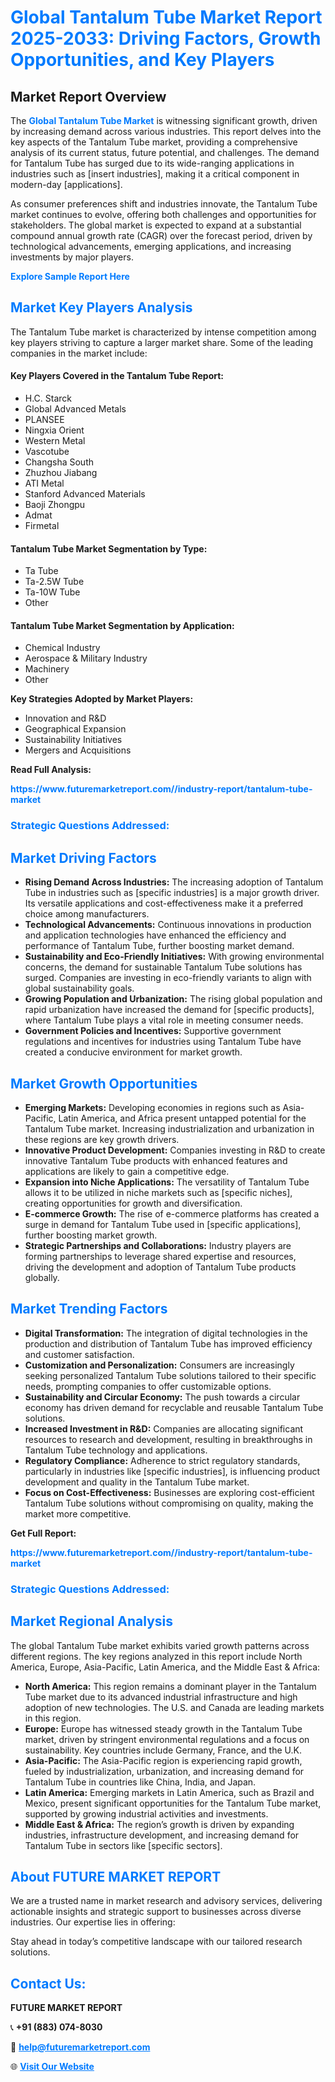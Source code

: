 <h1 style="color: #007BFF;">Global Tantalum Tube Market Report 2025-2033: Driving Factors, Growth Opportunities, and Key Players</h1>

<section id="overview">
<h2>Market Report Overview</h2>
<p>The <a href="https://www.futuremarketreport.com//industry-report/tantalum-tube-market" style="color: #007BFF; text-decoration: none;"><strong>Global Tantalum Tube Market</strong></a> is witnessing significant growth, driven by increasing demand across various industries. This report delves into the key aspects of the Tantalum Tube market, providing a comprehensive analysis of its current status, future potential, and challenges. The demand for Tantalum Tube has surged due to its wide-ranging applications in industries such as [insert industries], making it a critical component in modern-day [applications].</p>
<p>As consumer preferences shift and industries innovate, the Tantalum Tube market continues to evolve, offering both challenges and opportunities for stakeholders. The global market is expected to expand at a substantial compound annual growth rate (CAGR) over the forecast period, driven by technological advancements, emerging applications, and increasing investments by major players.</p>
</section>

<section id="overview">
<p><a href="https://www.futuremarketreport.com//request-sample/reportId=86672" style="color: #007BFF; text-decoration: none;"><strong>Explore Sample Report Here</strong></a></p>
</section>

<section id="key-players">
<h2 style="color: #007BFF;">Market Key Players Analysis</h2>
<p>The Tantalum Tube market is characterized by intense competition among key players striving to capture a larger market share. Some of the leading companies in the market include:</p>
<h4>Key Players Covered in the Tantalum Tube Report:</h4>
<ul><li>H.C. Starck</li><li>Global Advanced Metals</li><li>PLANSEE</li><li>Ningxia Orient</li><li>Western Metal</li><li>Vascotube</li><li>Changsha South</li><li>Zhuzhou Jiabang</li><li>ATI Metal</li><li>Stanford Advanced Materials</li><li>Baoji Zhongpu</li><li>Admat</li><li>Firmetal</li></ul>
<h4>Tantalum Tube Market Segmentation by Type:</h4>
<ul><li>Ta Tube</li><li>Ta-2.5W Tube</li><li>Ta-10W Tube</li><li>Other</li></ul>

<h4>Tantalum Tube Market Segmentation by Application:</h4>
<ul><li>Chemical Industry</li><li>Aerospace &amp; Military Industry</li><li>Machinery</li><li>Other</li></ul>
<p><strong>Key Strategies Adopted by Market Players:</strong></p>
<ul>
<li>Innovation and R&D</li>
<li>Geographical Expansion</li>
<li>Sustainability Initiatives</li>
<li>Mergers and Acquisitions</li>
</ul>
</section>

<section>
<p><strong>Read Full Analysis: </strong></p><a href="https://www.futuremarketreport.com//industry-report/tantalum-tube-market" style="color: #007BFF; text-decoration: none;"><strong>https://www.futuremarketreport.com//industry-report/tantalum-tube-market</strong></a>
<h3 style="color: #007BFF;">Strategic Questions Addressed:</h3>
</section>

<section id="driving-factors">
<h2 style="color: #007BFF;">Market Driving Factors</h2>
<ul>
<li><strong>Rising Demand Across Industries:</strong> The increasing adoption of Tantalum Tube in industries such as [specific industries] is a major growth driver. Its versatile applications and cost-effectiveness make it a preferred choice among manufacturers.</li>
<li><strong>Technological Advancements:</strong> Continuous innovations in production and application technologies have enhanced the efficiency and performance of Tantalum Tube, further boosting market demand.</li>
<li><strong>Sustainability and Eco-Friendly Initiatives:</strong> With growing environmental concerns, the demand for sustainable Tantalum Tube solutions has surged. Companies are investing in eco-friendly variants to align with global sustainability goals.</li>
<li><strong>Growing Population and Urbanization:</strong> The rising global population and rapid urbanization have increased the demand for [specific products], where Tantalum Tube plays a vital role in meeting consumer needs.</li>
<li><strong>Government Policies and Incentives:</strong> Supportive government regulations and incentives for industries using Tantalum Tube have created a conducive environment for market growth.</li>
</ul>
</section>

<section id="growth-opportunities">
<h2 style="color: #007BFF;">Market Growth Opportunities</h2>
<ul>
<li><strong>Emerging Markets:</strong> Developing economies in regions such as Asia-Pacific, Latin America, and Africa present untapped potential for the Tantalum Tube market. Increasing industrialization and urbanization in these regions are key growth drivers.</li>
<li><strong>Innovative Product Development:</strong> Companies investing in R&D to create innovative Tantalum Tube products with enhanced features and applications are likely to gain a competitive edge.</li>
<li><strong>Expansion into Niche Applications:</strong> The versatility of Tantalum Tube allows it to be utilized in niche markets such as [specific niches], creating opportunities for growth and diversification.</li>
<li><strong>E-commerce Growth:</strong> The rise of e-commerce platforms has created a surge in demand for Tantalum Tube used in [specific applications], further boosting market growth.</li>
<li><strong>Strategic Partnerships and Collaborations:</strong> Industry players are forming partnerships to leverage shared expertise and resources, driving the development and adoption of Tantalum Tube products globally.</li>
</ul>
</section>

<section id="trending-factors">
<h2 style="color: #007BFF;">Market Trending Factors</h2>
<ul>
<li><strong>Digital Transformation:</strong> The integration of digital technologies in the production and distribution of Tantalum Tube has improved efficiency and customer satisfaction.</li>
<li><strong>Customization and Personalization:</strong> Consumers are increasingly seeking personalized Tantalum Tube solutions tailored to their specific needs, prompting companies to offer customizable options.</li>
<li><strong>Sustainability and Circular Economy:</strong> The push towards a circular economy has driven demand for recyclable and reusable Tantalum Tube solutions.</li>
<li><strong>Increased Investment in R&D:</strong> Companies are allocating significant resources to research and development, resulting in breakthroughs in Tantalum Tube technology and applications.</li>
<li><strong>Regulatory Compliance:</strong> Adherence to strict regulatory standards, particularly in industries like [specific industries], is influencing product development and quality in the Tantalum Tube market.</li>
<li><strong>Focus on Cost-Effectiveness:</strong> Businesses are exploring cost-efficient Tantalum Tube solutions without compromising on quality, making the market more competitive.</li>
</ul>
</section>

<section>
<p><strong>Get Full Report: </strong></p><a href="https://www.futuremarketreport.com//industry-report/tantalum-tube-market" style="color: #007BFF; text-decoration: none;"><strong>https://www.futuremarketreport.com//industry-report/tantalum-tube-market</strong></a>
<h3 style="color: #007BFF;">Strategic Questions Addressed:</h3>
</section>


<section id="regional-analysis">
<h2 style="color: #007BFF;">Market Regional Analysis</h2>
<p>The global Tantalum Tube market exhibits varied growth patterns across different regions. The key regions analyzed in this report include North America, Europe, Asia-Pacific, Latin America, and the Middle East & Africa:</p>
<ul>
<li><strong>North America:</strong> This region remains a dominant player in the Tantalum Tube market due to its advanced industrial infrastructure and high adoption of new technologies. The U.S. and Canada are leading markets in this region.</li>
<li><strong>Europe:</strong> Europe has witnessed steady growth in the Tantalum Tube market, driven by stringent environmental regulations and a focus on sustainability. Key countries include Germany, France, and the U.K.</li>
<li><strong>Asia-Pacific:</strong> The Asia-Pacific region is experiencing rapid growth, fueled by industrialization, urbanization, and increasing demand for Tantalum Tube in countries like China, India, and Japan.</li>
<li><strong>Latin America:</strong> Emerging markets in Latin America, such as Brazil and Mexico, present significant opportunities for the Tantalum Tube market, supported by growing industrial activities and investments.</li>
<li><strong>Middle East & Africa:</strong> The region’s growth is driven by expanding industries, infrastructure development, and increasing demand for Tantalum Tube in sectors like [specific sectors].</li>
</ul>
</section>

<footer>
<h2 style="color: #007BFF;">About FUTURE MARKET REPORT</h2>
<p>We are a trusted name in market research and advisory services, delivering actionable insights and strategic support to businesses across diverse industries. Our expertise lies in offering:</p>

<p>Stay ahead in today’s competitive landscape with our tailored research solutions.</p>

<h2 style="color: #007BFF;">Contact Us:</h2>
<p><strong>FUTURE MARKET REPORT</strong></p>
<p>📞 <strong>+91 (883) 074-8030</strong></p>
<p>📧 <strong><a href="mailto:help@futuremarketreport.com" style="color: #007BFF;">help@futuremarketreport.com</a></strong></p>
<p>🌐 <strong><a href="https://www.futuremarketreport.com/" style="color: #007BFF;">Visit Our Website</a></strong></p>
</footer>
